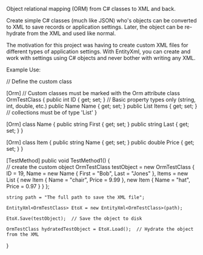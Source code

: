 Object relational mapping (ORM) from C# classes to XML and back.

Create simple C# classes (much like JSON) who's objects can be converted to XML to save records or application settings. 
Later, the object can be re-hydrate from the XML and used like normal.

The motivation for this project was having to create custom XML files for different types of application settings. 
With EntityXml, you can create and work with settings using C# objects and never bother with writing any XML.

Example Use:

// Define the custom class

[Orm]   // Custom classes must be marked with the Orm attribute
class OrmTestClass
{
    public int ID { get; set; }   // Basic property types only (string, int, double, etc.)
    public Name Name { get; set; }
    public List<Item> Items { get; set; }   // collections must be of type 'List'
}

[Orm]
class Name
{
    public string First { get; set; }
    public string Last { get; set; }
}

[Orm]
class Item
{
    public string Name { get; set; }
    public double Price { get; set; }
}

[TestMethod]
public void TestMethod1()
{            
    // create the custom object
    OrmTestClass testObject = new OrmTestClass
    {
        ID = 19,
        Name = new Name
        {
            First = "Bob",
            Last = "Jones"
        },
        Items = new List<Item>
        {
            new Item { Name = "chair", Price = 9.99 },
            new Item { Name = "hat", Price = 0.97 }
        }
    };

    string path = "The full path to save the XML file";

    EntityXml<OrmTestClass> EtoX = new EntityXml<OrmTestClass>(path);

    EtoX.Save(testObject);  // Save the object to disk

    OrmTestClass hydratedTestObject = EtoX.Load();  // Hydrate the object from the XML

}
